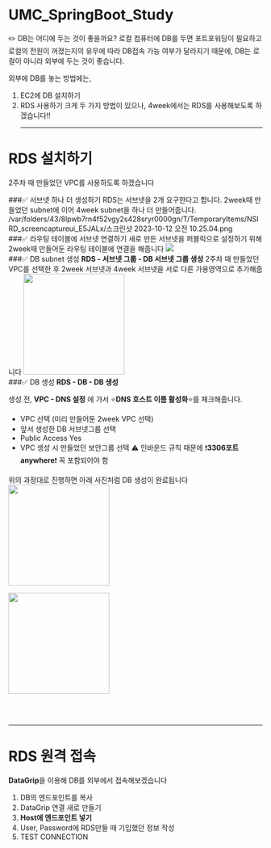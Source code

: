 # UMC_SpringBoot_Study

✏️ DB는 어디에 두는 것이 좋을까요?
로컬 컴퓨터에 DB를 두면 포트포워딩이 필요하고 로컬의 전원이 꺼졌는지의 유무에 따라 DB접속 가능 여부가 달라지기 때문에,
DB는 로컬이 아니라 외부에 두는 것이 좋습니다.

외부에 DB를 놓는 방법에는,
1. EC2에 DB 설치하기
2. RDS 사용하기
크게 두 가지 방법이 있으나, 4week에서는 RDS를 사용해보도록 하겠습니다‼️
<br><hr>

# RDS 설치하기
2주차 때 만들었던 VPC를 사용하도록 하겠습니다

###✅ 서브넷 하나 더 생성하기
RDS는 서브넷을 2개 요구한다고 합니다.
2week때 만들었던 subnet에 이어 4week subnet을 하나 더 만들어줍니다.
/var/folders/43/8lpwb7rn4f52vgy2s428sryr0000gn/T/TemporaryItems/NSIRD_screencaptureui_E5JALx/스크린샷 2023-10-12 오전 10.25.04.png
<br>
###✅ 라우팅 테이블에 서브넷 연결하기
새로 만든 서브넷을 퍼블릭으로 설정하기 위해 
2week때 만들어둔 라우팅 테이블에 연결을 해줍니다
<img src="/var/folders/43/8lpwb7rn4f52vgy2s428sryr0000gn/T/TemporaryItems/NSIRD_screencaptureui_h4ugCv/스크린샷 2023-10-12 오전 10.26.40.png">
<br>
###✅ DB subnet 생성
**RDS - 서브넷 그룹 - DB 서브넷 그룹 생성**
2주차 때 만들었던 VPC를 선택한 후
2week 서브넷과 4week 서브넷을 서로 다른 가용영역으로 추가해줍니다 
<img src="https://file.notion.so/f/f/f1912130-0409-4e90-a90f-6091ae253e73/21265756-b0d0-4aa8-a470-d8ed232825cd/스크린샷_2023-09-30_오후_2.46.10.png?id=1000f223-5770-45e8-af0a-3bc799d07320&table=block&spaceId=f1912130-0409-4e90-a90f-6091ae253e73&expirationTimestamp=1697241600000&signature=YjRXjTZzVokhlG1JKzUgZz_qvZO0pPpC5AcL0SXXpHQ&downloadName=스크린샷+2023-09-30+오후+2.46.10.png" width="200">
<br>
###✅ DB 생성
**RDS - DB - DB 생성**

생성 전, **VPC - DNS 설정** 에 가서
⭐️**DNS 호스트 이름 활성화**⭐️를 체크해줍니다.

- VPC 선택 (미리 만들어둔 2week VPC 선택)
- 앞서 생성한 DB 서브넷그룹 선택
- Public Access Yes
- VPC 생성 시 만들었던 보안그룹 선택
    ⚠️ 인바운드 규칙 때문에 ❗️**3306포트 anywhere**❗️ 꼭 포함되어야 함

위의 과정대로 진행하면 아래 사진처럼 DB 생성이 완료됩니다
<img src="https://file.notion.so/f/f/f1912130-0409-4e90-a90f-6091ae253e73/f734eeea-aea9-4b03-af47-1a999e9ea91b/스크린샷_2023-09-30_오후_3.05.25.png?id=599a75ff-a427-44dc-afae-152959e97ba2&table=block&spaceId=f1912130-0409-4e90-a90f-6091ae253e73&expirationTimestamp=1697241600000&signature=XaNI3nlEfEhQTtN2tbYz4e4SGMXpCqxby8OspFo--x8&downloadName=스크린샷+2023-09-30+오후+3.05.25.png" width="200">

<img src="/Users/daeun/Desktop/스크린샷 2023-10-12 오전 10.46.06.png" width="200">

<br><br><hr>
# RDS 원격 접속
**DataGrip**을 이용해 DB를 외부에서 접속해보겠습니다

1. DB의 엔드포인트를 복사
2. DataGrip 연결 새로 만들기
3. **Host에 엔드포인트 넣기**
4. User, Password에 RDS만들 때 기입했던 정보 작성
5. TEST CONNECTION 

